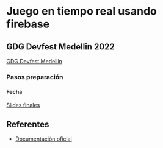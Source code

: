# Juego en tiempo real usando firebase

## GDG Devfest Medellin 2022

[GDG Devfest Medellin](https://gdg.community.dev/events/details/google-gdg-medellin-presents-devfest-medellin-2022/)

### Pasos preparación

#### Fecha

[Slides finales](https://github.com/xaca/talks/blob/master/)

## Referentes

+ [Documentación oficial](https://www.google.com/script/start/)